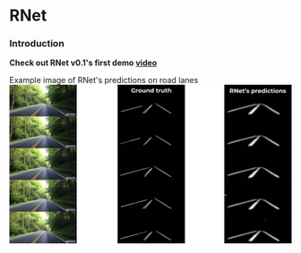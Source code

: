 # RNet

### Introduction

**Check out RNet v0.1's first demo [video](https://www.youtube.com/watch?v=hZ12vIpCjqM)**

Example image of RNet's predictions on road lanes
![Image of RNet's predictions](https://github.com/FornaxAI/RNet/blob/main/imgs/RNetpreds.jpg)
